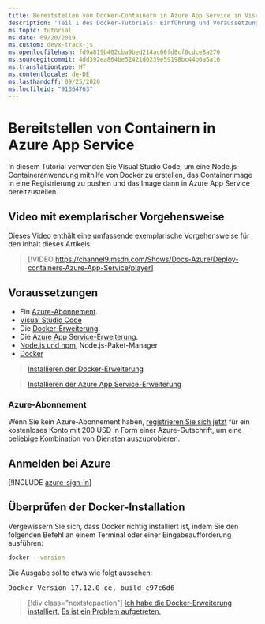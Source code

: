 ```yaml
---
title: Bereitstellen von Docker-Containern in Azure App Service in Visual Studio Code
description: 'Teil 1 des Docker-Tutorials: Einführung und Voraussetzungen'
ms.topic: tutorial
ms.date: 09/20/2019
ms.custom: devx-track-js
ms.openlocfilehash: fd9a819b402cba9bed214ac66fd8cf0cdce8a276
ms.sourcegitcommit: 4dd392ea864be52421d0239e59198bc44b0a5a16
ms.translationtype: HT
ms.contentlocale: de-DE
ms.lasthandoff: 09/25/2020
ms.locfileid: "91364763"
---
```

# <a name="deploy-containers-to-azure-app-service"></a>Bereitstellen von Containern in Azure App Service

In diesem Tutorial verwenden Sie Visual Studio Code, um eine Node.js-Containeranwendung mithilfe von Docker zu erstellen, das Containerimage in eine Registrierung zu pushen und das Image dann in Azure App Service bereitzustellen.

## <a name="walkthrough-video"></a>Video mit exemplarischer Vorgehensweise

Dieses Video enthält eine umfassende exemplarische Vorgehensweise für den Inhalt dieses Artikels.

> [!VIDEO https://channel9.msdn.com/Shows/Docs-Azure/Deploy-containers-Azure-App-Service/player]

## <a name="prerequisites"></a>Voraussetzungen

- Ein [Azure-Abonnement](#azure-subscription).
- [Visual Studio Code](https://code.visualstudio.com/)
- Die [Docker-Erweiterung](https://marketplace.visualstudio.com/items?itemName=ms-azuretools.vscode-docker).
- Die [Azure App Service-Erweiterung](https://marketplace.visualstudio.com/items?itemName=ms-azuretools.vscode-azureappservice).
- [Node.js und npm](https://nodejs.org/en/download), Node.js-Paket-Manager
- [Docker](https://www.docker.com/community-edition)

> <a class="tutorial-install-extension-btn" href="https://marketplace.visualstudio.com/items?itemName=ms-azuretools.vscode-docker">Installieren der Docker-Erweiterung</a>

> <a class="tutorial-install-extension-btn" href="https://marketplace.visualstudio.com/items?itemName=ms-azuretools.vscode-azureappservice">Installieren der Azure App Service-Erweiterung</a>

### <a name="azure-subscription"></a>Azure-Abonnement

Wenn Sie kein Azure-Abonnement haben, [registrieren Sie sich jetzt](https://azure.microsoft.com/free/?utm_source=campaign&utm_campaign=vscode-tutorial-docker-extension&mktingSource=vscode-tutorial-docker-extension) für ein kostenloses Konto mit 200 USD in Form einer Azure-Gutschrift, um eine beliebige Kombination von Diensten auszuprobieren.

## <a name="sign-in-to-azure"></a>Anmelden bei Azure

[!INCLUDE [azure-sign-in](includes/azure-sign-in.md)]

## <a name="verify-docker-install"></a>Überprüfen der Docker-Installation

Vergewissern Sie sich, dass Docker richtig installiert ist, indem Sie den folgenden Befehl an einem Terminal oder einer Eingabeaufforderung ausführen:

```bash
docker --version
```

Die Ausgabe sollte etwa wie folgt aussehen:

<pre>
Docker Version 17.12.0-ce, build c97c6d6
</pre>

> [!div class="nextstepaction"]
> [Ich habe die Docker-Erweiterung installiert.](tutorial-vscode-docker-node-02.md) [Es ist ein Problem aufgetreten.](https://www.research.net/r/PWZWZ52?tutorial=docker-extension&step=getting-started)
